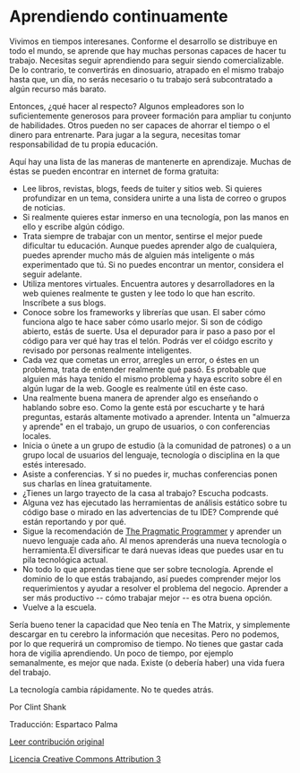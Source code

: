Aprendiendo continuamente
===

Vivimos en tiempos interesanes. Conforme el desarrollo se distribuye en todo el mundo, se aprende que hay muchas personas capaces de hacer tu trabajo. Necesitas seguir aprendiendo para seguir siendo comercializable. De lo contrario, te convertirás en dinosuario, atrapado en el mismo trabajo hasta que, un día, no serás necesario o tu trabajo será subcontratado a algún recurso más barato.

Entonces, ¿qué hacer al respecto? Algunos empleadores son lo suficientemente generosos para proveer formación para ampliar tu conjunto de habilidades. Otros pueden no ser capaces de ahorrar el tiempo o el dinero para entrenarte. Para jugar a la segura, necesitas tomar responsabilidad de tu propia educación.

Aquí hay una lista de las maneras de mantenerte en aprendizaje. Muchas de éstas se pueden encontrar en internet de forma gratuita:

* Lee libros, revistas, blogs, feeds de tuiter y sitios web. Si quieres profundizar en un tema, considera unirte a una lista de correo o grupos de noticias.
* Si realmente quieres estar inmerso en una tecnología, pon las manos en ello y escribe algún código.
* Trata siempre de trabajar con un mentor, sentirse el mejor puede dificultar tu educación. Aunque puedes aprender algo de cualquiera, puedes aprender mucho más de alguien más inteligente o más experimentado que tú. Si no puedes encontrar un mentor, considera el seguir adelante.
* Utiliza mentores virtuales. Encuentra autores y desarrolladores en la web quienes realmente te gusten y lee todo lo que han escrito. Inscríbete a sus blogs.
* Conoce sobre los frameworks y librerías que usan. El saber cómo funciona algo te hace saber cómo usarlo mejor. Si son de código abierto, estás de suerte. Usa el depurador para ir paso a paso por el código para ver qué hay tras el telón. Podrás ver el cóidgo escrito y revisado por personas realmente inteligentes.
* Cada vez que cometas un error, arregles un error, o éstes en un problema, trata de entender realmente qué pasó. Es probable que alguien más haya tenido el mismo problema y haya escrito sobre él en algún lugar de la web. Google es realmente útil en éste caso.
* Una realmente buena manera de aprender algo es enseñando o hablando sobre eso. Como la gente está por escucharte y te hará preguntas, estarás altamente motivado a aprender. Intenta un "almuerza y aprende" en el trabajo, un grupo de usuarios, o con conferencias locales.
* Inicia o únete a un grupo de estudio (à la comunidad de patrones) o a un grupo local de usuarios del lenguaje, tecnología o disciplina en la que estés interesado.
* Asiste a conferencias. Y si no puedes ir, muchas conferencias ponen sus charlas en línea gratuitamente.
* ¿Tienes un largo trayecto de la casa al trabajo? Escucha podcasts.
* Alguna vez has ejecutado las herramientas de análisis estático sobre tu código base o mirado en las advertencias de tu IDE? Comprende qué están reportando y por qué.
* Sigue la recomendación de [The Pragmatic Programmer](http://www.pragprog.com/titles/tpp/the-pragmatic-programmer) y aprender un nuevo lenguaje cada año. Al menos aprenderás una nueva tecnología o herramienta.El diversificar te dará nuevas ideas que puedes usar en tu pila tecnológica actual.
* No todo lo que aprendas tiene que ser sobre tecnología. Aprende el dominio de lo que estás trabajando, así puedes comprender mejor los requerimientos y ayudar a resolver el problema del negocio. Aprender a ser más productivo -- cómo trabajar mejor -- es otra buena opción.
* Vuelve a la escuela.

Sería bueno tener la capacidad que Neo tenía en The Matrix, y simplemente descargar en tu cerebro la información que necesitas. Pero no podemos, por lo que requerirá un compromiso de tiempo. No tienes que gastar cada hora de vigilia aprendiendo. Un poco de tiempo, por ejemplo semanalmente, es mejor que nada. Existe (o debería haber) una vida fuera del trabajo.

La tecnología cambia rápidamente. No te quedes atrás.

Por Clint Shank

Traducción: Espartaco Palma

[Leer contribución original](http://programmer.97things.oreilly.com/wiki/index.php/Continuous_Learning)

[Licencia Creative Commons Attribution 3](http://creativecommons.org/licenses/by/3.0/us/deed.es)